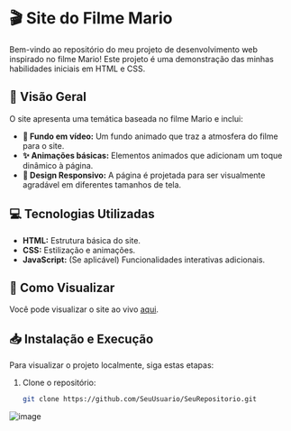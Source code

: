 # 🎬 Site do Filme Mario

Bem-vindo ao repositório do meu projeto de desenvolvimento web inspirado no filme Mario! Este projeto é uma demonstração das minhas habilidades iniciais em HTML e CSS.

## 🌟 Visão Geral

O site apresenta uma temática baseada no filme Mario e inclui:
- **🎥 Fundo em vídeo:** Um fundo animado que traz a atmosfera do filme para o site.
- **✨ Animações básicas:** Elementos animados que adicionam um toque dinâmico à página.
- **📱 Design Responsivo:** A página é projetada para ser visualmente agradável em diferentes tamanhos de tela.

## 💻 Tecnologias Utilizadas

- **HTML:** Estrutura básica do site.
- **CSS:** Estilização e animações.
- **JavaScript:** (Se aplicável) Funcionalidades interativas adicionais.

## 🚀 Como Visualizar

Você pode visualizar o site ao vivo [aqui](https://m4rio.netlify.app/).

## 📥 Instalação e Execução

Para visualizar o projeto localmente, siga estas etapas:

1. Clone o repositório:
   ```bash
   git clone https://github.com/SeuUsuario/SeuRepositorio.git


![image](https://github.com/user-attachments/assets/12627ba7-ec7b-4363-8861-4376198ec3ff)
